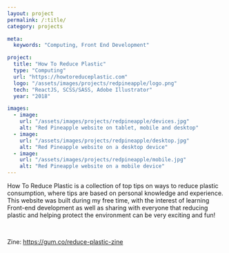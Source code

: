 ```yaml
---
layout: project
permalink: /:title/
category: projects

meta:
  keywords: "Computing, Front End Development"

project:
  title: "How To Reduce Plastic"
  type: "Computing"
  url: "https://howtoreduceplastic.com"
  logo: "/assets/images/projects/redpineapple/logo.png"
  tech: "ReactJS, SCSS/SASS, Adobe Illustrator"
  year: "2018"

images:
  - image:
    url: "/assets/images/projects/redpineapple/devices.jpg"
    alt: "Red Pineapple website on tablet, mobile and desktop"
  - image:
    url: "/assets/images/projects/redpineapple/desktop.jpg"
    alt: "Red Pineapple website on a desktop device"
  - image:
    url: "/assets/images/projects/redpineapple/mobile.jpg"
    alt: "Red Pineapple website on a mobile device"
---
```


<p>How To Reduce Plastic is a collection of top tips on ways to reduce plastic consumption, where tips are based on personal knowledge and experience. This website was built during my free time, with the interest of learning Front-end development as well as sharing with everyone that reducing plastic and helping protect the environment can be very exciting and fun!</p>
<br/>
<p>Zine: <a href="https://gum.co/reduce-plastic-zine">https://gum.co/reduce-plastic-zine</a></p>
